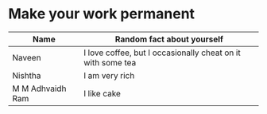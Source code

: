 # Make your work permanent

| Name        | Random fact about yourself     |
|-------------|--------|
| Naveen      | I love coffee, but I occasionally cheat on it with some tea |
| Nishtha | I am very rich |
| M M Adhvaidh Ram | I like cake |

